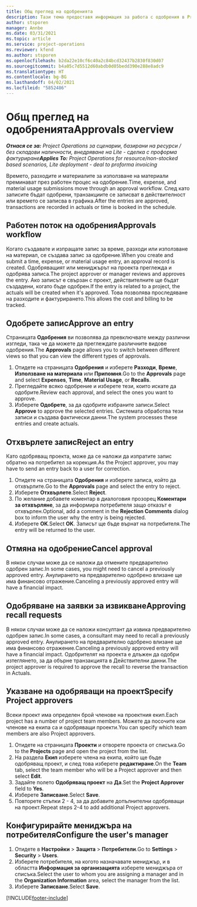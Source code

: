 ```yaml
---
title: Общ преглед на одобренията
description: Тази тема предоставя информация за работа с одобрения в Project Operations.
author: stsporen
manager: Annbe
ms.date: 03/31/2021
ms.topic: article
ms.service: project-operations
ms.reviewer: kfend
ms.author: stsporen
ms.openlocfilehash: b2da22e10cf6c40a2c84bcd32437b2830f830d07
ms.sourcegitcommit: b4a05c7d5512d60abdb0d05bedd390e288e8adc9
ms.translationtype: HT
ms.contentlocale: bg-BG
ms.lasthandoff: 04/02/2021
ms.locfileid: "5852486"
---
```

# <a name="approvals-overview"></a><span data-ttu-id="7c63b-103">Общ преглед на одобренията</span><span class="sxs-lookup"><span data-stu-id="7c63b-103">Approvals overview</span></span>

<span data-ttu-id="7c63b-104">_**Отнася се за:** Project Operations за сценарии, базирани на ресурси / без складови наличности, внедряване на Lite - сделка с проформа фактуриране_</span><span class="sxs-lookup"><span data-stu-id="7c63b-104">_**Applies To:** Project Operations for resource/non-stocked based scenarios, Lite deployment - deal to proforma invoicing_</span></span>

<span data-ttu-id="7c63b-105">Времето, разходите и материалите за използване на материали преминават през работен процес на одобрение.</span><span class="sxs-lookup"><span data-stu-id="7c63b-105">Time, expense, and material usage submissions move through an approval workflow.</span></span> <span data-ttu-id="7c63b-106">След като записите бъдат одобрени, транзакциите се записват в действителност или времето се записва в графика.</span><span class="sxs-lookup"><span data-stu-id="7c63b-106">After the entries are approved, transactions are recorded in actuals or time is booked in the schedule.</span></span>

## <a name="approvals-workflow"></a><span data-ttu-id="7c63b-107">Работен поток на одобрения</span><span class="sxs-lookup"><span data-stu-id="7c63b-107">Approvals workflow</span></span>
<span data-ttu-id="7c63b-108">Когато създавате и изпращате запис за време, разходи или използване на материал, се създава запис за одобрение.</span><span class="sxs-lookup"><span data-stu-id="7c63b-108">When you create and submit a time, expense, or material usage entry, an approval record is created.</span></span> <span data-ttu-id="7c63b-109">Одобряващият или мениджърът на проекта преглежда и одобрява записа.</span><span class="sxs-lookup"><span data-stu-id="7c63b-109">The project approver or manager reviews and approves the entry.</span></span> <span data-ttu-id="7c63b-110">Ако записът е свързан с проект, действителните ще бъдат създадени, когато бъде одобрен.</span><span class="sxs-lookup"><span data-stu-id="7c63b-110">If the entry is related to a project, the actuals will be created when it's approved.</span></span> <span data-ttu-id="7c63b-111">Това позволява проследяване на разходите и фактурирането.</span><span class="sxs-lookup"><span data-stu-id="7c63b-111">This allows the cost and billing to be tracked.</span></span>

## <a name="approve-an-entry"></a><span data-ttu-id="7c63b-112">Одобрете запис</span><span class="sxs-lookup"><span data-stu-id="7c63b-112">Approve an entry</span></span>
<span data-ttu-id="7c63b-113">Страницата **Одобрения** ви позволява да превключвате между различни изгледи, така че да можете да преглеждате различните видове одобрения.</span><span class="sxs-lookup"><span data-stu-id="7c63b-113">The **Approvals** page allows you to switch between different views so that you can view the different types of approvals.</span></span>
  
1. <span data-ttu-id="7c63b-114">Отидете на страницата **Одобрения** и изберете **Разходи**, **Време**, **Използване на материала** или **Припомня**.</span><span class="sxs-lookup"><span data-stu-id="7c63b-114">Go to the **Approvals** page and select **Expenses**, **Time**, **Material Usage**, or **Recalls**.</span></span>
2. <span data-ttu-id="7c63b-115">Прегледайте всяко одобрение и изберете тези, които искате да одобрите.</span><span class="sxs-lookup"><span data-stu-id="7c63b-115">Review each approval, and select the ones you want to approve.</span></span>
3. <span data-ttu-id="7c63b-116">Изберете **Одобрете**, за да одобрите избраните записи.</span><span class="sxs-lookup"><span data-stu-id="7c63b-116">Select **Approve** to approve the selected entries.</span></span>
<span data-ttu-id="7c63b-117">Системата обработва тези записи и създава фактически данни.</span><span class="sxs-lookup"><span data-stu-id="7c63b-117">The system processes these entries and create actuals.</span></span>

## <a name="reject-an-entry"></a><span data-ttu-id="7c63b-118">Отхвърлете запис</span><span class="sxs-lookup"><span data-stu-id="7c63b-118">Reject an entry</span></span>
<span data-ttu-id="7c63b-119">Като одобряващ проекта, може да се наложи да изпратите запис обратно на потребител за корекция.</span><span class="sxs-lookup"><span data-stu-id="7c63b-119">As the Project approver, you may have to send an entry back to a user for correction.</span></span>
  
1. <span data-ttu-id="7c63b-120">Отидете на страницата **Одобрения** и изберете записа, който да отхвърлите.</span><span class="sxs-lookup"><span data-stu-id="7c63b-120">Go to the **Approvals** page and select the entry to reject.</span></span> 
2. <span data-ttu-id="7c63b-121">Изберете **Отхвърлете**.</span><span class="sxs-lookup"><span data-stu-id="7c63b-121">Select **Reject**.</span></span>
3. <span data-ttu-id="7c63b-122">По желание добавете коментар в диалоговия прозорец **Коментари за отхвърляне**, за да информира потребителя защо отказът е отхвърлен.</span><span class="sxs-lookup"><span data-stu-id="7c63b-122">Optional, add a comment in the **Rejection Comments** dialog box to inform the user why the entry is being rejected.</span></span>
4. <span data-ttu-id="7c63b-123">Изберете **OK**.</span><span class="sxs-lookup"><span data-stu-id="7c63b-123">Select **OK**.</span></span> <span data-ttu-id="7c63b-124">Записът ще бъде върнат на потребителя.</span><span class="sxs-lookup"><span data-stu-id="7c63b-124">The entry will be returned to the user.</span></span>
  
## <a name="cancel-approval"></a><span data-ttu-id="7c63b-125">Отмяна на одобрение</span><span class="sxs-lookup"><span data-stu-id="7c63b-125">Cancel approval</span></span>
<span data-ttu-id="7c63b-126">В някои случаи може да се наложи да отмените предварително одобрен запис.</span><span class="sxs-lookup"><span data-stu-id="7c63b-126">In some cases, you might need to cancel a previously approved entry.</span></span> <span data-ttu-id="7c63b-127">Анулирането на предварително одобрено влизане ще има финансово отражение.</span><span class="sxs-lookup"><span data-stu-id="7c63b-127">Canceling a previously approved entry will have a financial impact.</span></span> 

## <a name="approving-recall-requests"></a><span data-ttu-id="7c63b-128">Одобряване на заявки за извикване</span><span class="sxs-lookup"><span data-stu-id="7c63b-128">Approving recall requests</span></span>
<span data-ttu-id="7c63b-129">В някои случаи може да се наложи консултант да извика предварително одобрен запис.</span><span class="sxs-lookup"><span data-stu-id="7c63b-129">In some cases, a consultant may need to recall a previously approved entry.</span></span> <span data-ttu-id="7c63b-130">Анулирането на предварително одобрено влизане ще има финансово отражение.</span><span class="sxs-lookup"><span data-stu-id="7c63b-130">Canceling a previously approved entry will have a financial impact.</span></span> <span data-ttu-id="7c63b-131">Одобрителят на проекта е длъжен да одобри изтеглянето, за да обърне транзакцията в Действителни данни.</span><span class="sxs-lookup"><span data-stu-id="7c63b-131">The project approver is required to approve the recall to reverse the transaction in Actuals.</span></span>

## <a name="specify-project-approvers"></a><span data-ttu-id="7c63b-132">Указване на одобряващи на проект</span><span class="sxs-lookup"><span data-stu-id="7c63b-132">Specify Project approvers</span></span>
<span data-ttu-id="7c63b-133">Всеки проект има определен брой членове на проектния екип.</span><span class="sxs-lookup"><span data-stu-id="7c63b-133">Each project has a number of project team members.</span></span> <span data-ttu-id="7c63b-134">Можете да посочите кои членове на екипа са и одобряващи проекти.</span><span class="sxs-lookup"><span data-stu-id="7c63b-134">You can specify which team members are also Project approvers.</span></span>

1. <span data-ttu-id="7c63b-135">Отидете на страницата **Проекти** и отворете проекта от списъка.</span><span class="sxs-lookup"><span data-stu-id="7c63b-135">Go to the **Projects** page and open the project from the list.</span></span>
2. <span data-ttu-id="7c63b-136">На раздела **Екип** изберете члена на екипа, който ще бъде одобряващ проект, и след това изберете **редактиране**.</span><span class="sxs-lookup"><span data-stu-id="7c63b-136">On the **Team** tab, select the team member who will be a Project approver and then select **Edit**.</span></span>
3. <span data-ttu-id="7c63b-137">Задайте полето **Одобряващ проект** на **Да**.</span><span class="sxs-lookup"><span data-stu-id="7c63b-137">Set the **Project Approver** field to **Yes**.</span></span>
4. <span data-ttu-id="7c63b-138">Изберете **Записване**.</span><span class="sxs-lookup"><span data-stu-id="7c63b-138">Select **Save**.</span></span>
5. <span data-ttu-id="7c63b-139">Повторете стъпки 2 - 4, за да добавите допълнителни одобряващи на проект.</span><span class="sxs-lookup"><span data-stu-id="7c63b-139">Repeat steps 2-4 to add additional Project approvers.</span></span>

## <a name="configure-the-users-manager"></a><span data-ttu-id="7c63b-140">Конфигурирайте мениджъра на потребителя</span><span class="sxs-lookup"><span data-stu-id="7c63b-140">Configure the user's manager</span></span>

1. <span data-ttu-id="7c63b-141">Отидете в **Настройки** > **Защита** > **Потребители**.</span><span class="sxs-lookup"><span data-stu-id="7c63b-141">Go to **Settings** > **Security** > **Users**.</span></span>
2. <span data-ttu-id="7c63b-142">Изберете потребителя, на когото назначавате мениджър, и в областта **Информация за организацията** изберете мениджъра от списъка.</span><span class="sxs-lookup"><span data-stu-id="7c63b-142">Select the user to whom you are assigning a manager and in the **Organization Information** area, select the manager from the list.</span></span> 
3. <span data-ttu-id="7c63b-143">Изберете **Записване**.</span><span class="sxs-lookup"><span data-stu-id="7c63b-143">Select **Save**.</span></span>




[!INCLUDE[footer-include](../includes/footer-banner.md)]
